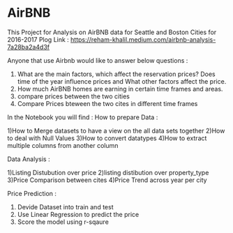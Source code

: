 # AirBNB
This Project for Analysis on AirBNB data for Seattle and Boston Cities for 2016-2017
Plog Link : https://reham-khalil.medium.com/airbnb-analysis-7a28ba2a4d3f

Anyone that use Airbnb would like to answer below questions :

1) What are the main factors, which affect the reservation prices? Does time of the year influence prices and What other factors affect the price.
2) How much AirBNB homes are earning in certain time frames and areas. 
3) compare prices between the two cities
4) Compare Prices bteween the two cites in different time frames 



In the Notebook you will find :
How to prepare Data :

  1)How to Merge datasets to have a view on the all data sets together
  2)How to deal with Null Values
  3)How to convert datatypes
  4)How to extract multiple columns from another column

Data Analysis :

  1)Listing Distubution over price
  2)listing distibution over property_type
  3)Price Comparison between cites
  4)Price Trend across year per city

Price Prediction :
  1) Devide Dataset into train and test
  2) Use Linear Regression to predict the price
  3) Score the model using r-sqaure

